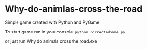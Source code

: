 # Why-do-animlas-cross-the-road
Simple game created with Python and PyGame

To start game run in your console:
``` python CorrectedGame.py ```

or just run Why do animals cross the road.exe
